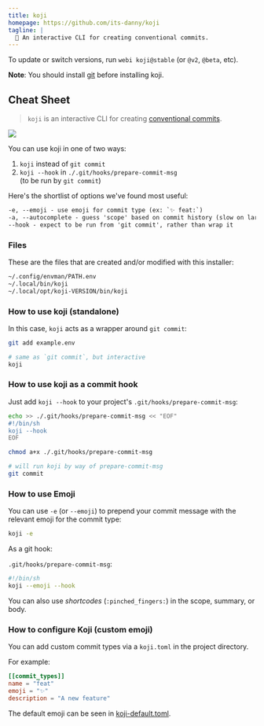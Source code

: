 ```yaml
---
title: koji
homepage: https://github.com/its-danny/koji
tagline: |
  🦊 An interactive CLI for creating conventional commits.
---
```


To update or switch versions, run `webi koji@stable` (or `@v2`, `@beta`, etc).

**Note**: You should install [git](/git) before installing koji.

## Cheat Sheet

> `koji` is an interactive CLI for creating [conventional commits][cc].

![](https://github.com/its-danny/koji/raw/main/meta/demo.gif)

[cc]: https://conventionalcommits.org/en/v1.0.0/

You can use koji in one of two ways:

1. `koji` instead of `git commit`
2. `koji --hook` in `./.git/hooks/prepare-commit-msg` \
   (to be run by `git commit`)

Here's the shortlist of options we've found most useful:

```txt
-e, --emoji - use emoji for commit type (ex: `✨ feat:`)
-a, --autocomplete - guess 'scope' based on commit history (slow on large projects)
--hook - expect to be run from 'git commit', rather than wrap it
```

### Files

These are the files that are created and/or modified with this installer:

```sh
~/.config/envman/PATH.env
~/.local/bin/koji
~/.local/opt/koji-VERSION/bin/koji
```

### How to use koji (standalone)

In this case, `koji` acts as a wrapper around `git commit`:

```sh
git add example.env

# same as `git commit`, but interactive
koji
```

### How to use koji as a commit hook

Just add `koji --hook` to your project's `.git/hooks/prepare-commit-msg`:

```sh
echo >> ./.git/hooks/prepare-commit-msg << "EOF"
#!/bin/sh
koji --hook
EOF

chmod a+x ./.git/hooks/prepare-commit-msg
```

```sh
# will run koji by way of prepare-commit-msg
git commit
```

### How to use Emoji

You can use `-e` (or `--emoji`) to prepend your commit message with the relevant
emoji for the commit type:

```sh
koji -e
```

As a git hook:

`.git/hooks/prepare-commit-msg`:

```sh
#!/bin/sh
koji --emoji --hook
```

You can also use _shortcodes_ (`:pinched_fingers:`) in the scope, summary, or
body.

### How to configure Koji (custom emoji)

You can add custom commit types via a `koji.toml` in the project directory.

For example:

```toml
[[commit_types]]
name = "feat"
emoji = "✨"
description = "A new feature"
```

The default emoji can be seen in
[koji-default.toml](https://github.com/its-danny/koji/blob/main/meta/config/koji-default.toml).

